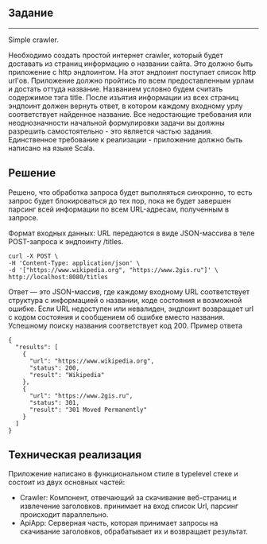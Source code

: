 ## Задание
---
Simple crawler.

Необходимо создать простой интернет crawler, который будет доставать из страниц информацию о названии сайта. Это должно
быть приложение с http эндпоинтом. На этот эндпоинт поступает список http url'ов. Приложение должно пройтись по всем
предоставленным урлам и достать оттуда название. Названием условно будем считать содержимое тэга title. После изъятия
информации из всех страниц эндпоинт должен вернуть ответ, в котором каждому входному урлу соответствует найденное
название. Все недостающие требования или неоднозначности начальной формулировки задачи вы должны разрешить
самостоятельно - это является частью задания. Единственное требование к реализации - приложение должно быть написано на
языке Scala.

## Решение

Решено, что обработка запроса будет выполняться синхронно, то есть запрос будет блокироваться до тех пор, пока не будет
завершен парсинг всей информации по всем URL-адресам, полученным в запросе.

Формат входных данных: URL передаются в виде JSON-массива в теле POST-запроса к эндпоинту /titles.

```
curl -X POST \
-H 'Content-Type: application/json' \
-d '["https://www.wikipedia.org", "https://www.2gis.ru"]' \
http://localhost:8080/titles
```
Ответ — это JSON-массив, где каждому входному URL соответствует структура с информацией о названии, коде состояния 
и возможной ошибке. Если URL недоступен или невалиден, эндпоинт возвращает url c кодом состояния и 
сообщением об ошибке вместо названия. Успешному поиску названия соответствует код 200.
Пример ответа

```
{
  "results": [
    {
      "url": "https://www.wikipedia.org",
      "status": 200,
      "result": "Wikipedia"
    },
    {
      "url": "https://www.2gis.ru",
      "status": 301,
      "result": "301 Moved Permanently"
    }
  ]
}
```

 ## Техническая реализация

Приложение написано в функциональном стиле в typelevel стеке и состоит из двух основных частей:

* Crawler: Компонент, отвечающий за скачивание веб-страниц и извлечение заголовков. принимает на вход список Url, парсинг происходит параллельно.
* ApiApp: Серверная часть, которая принимает запросы на скачивание заголовков, обрабатывает их и возвращает результат.